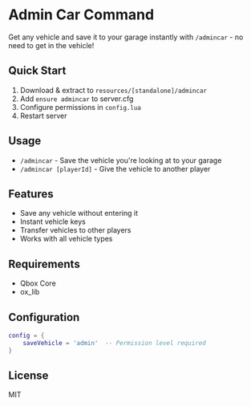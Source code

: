 # Admin Car Command

Get any vehicle and save it to your garage instantly with `/admincar` - no need to get in the vehicle!

## Quick Start
1. Download & extract to `resources/[standalone]/admincar`
2. Add `ensure admincar` to server.cfg
3. Configure permissions in `config.lua`
4. Restart server

## Usage
- `/admincar` - Save the vehicle you're looking at to your garage
- `/admincar [playerId]` - Give the vehicle to another player

## Features
- Save any vehicle without entering it
- Instant vehicle keys
- Transfer vehicles to other players
- Works with all vehicle types

## Requirements
- Qbox Core
- ox_lib

## Configuration
```lua
config = {
    saveVehicle = 'admin'  -- Permission level required
}
```

## License
MIT
